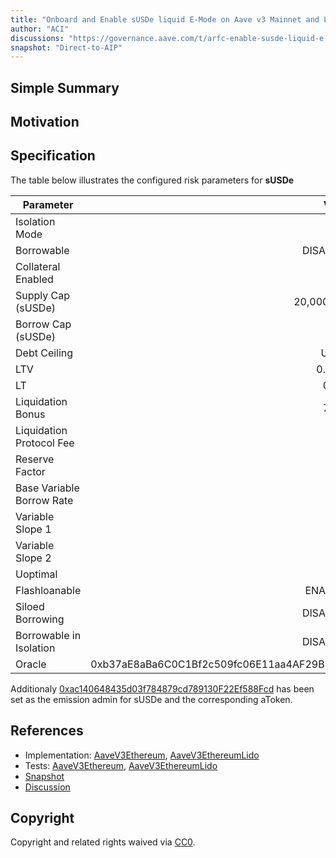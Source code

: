 ```yaml
---
title: "Onboard and Enable sUSDe liquid E-Mode on Aave v3 Mainnet and Lido Instances"
author: "ACI"
discussions: "https://governance.aave.com/t/arfc-enable-susde-liquid-e-mode-on-aave-v3-mainnet-and-lido-instance/1970"
snapshot: "Direct-to-AIP"
---
```


## Simple Summary

## Motivation

## Specification

The table below illustrates the configured risk parameters for **sUSDe**

| Parameter                 |                                      Value |
| ------------------------- | -----------------------------------------: |
| Isolation Mode            |                                      false |
| Borrowable                |                                   DISABLED |
| Collateral Enabled        |                                       true |
| Supply Cap (sUSDe)        |                                 20,000,000 |
| Borrow Cap (sUSDe)        |                                          0 |
| Debt Ceiling              |                                      USD 0 |
| LTV                       |                                     0.05 % |
| LT                        |                                      0.1 % |
| Liquidation Bonus         |                                      7.5 % |
| Liquidation Protocol Fee  |                                       10 % |
| Reserve Factor            |                                        0 % |
| Base Variable Borrow Rate |                                        0 % |
| Variable Slope 1          |                                        0 % |
| Variable Slope 2          |                                        0 % |
| Uoptimal                  |                                        0 % |
| Flashloanable             |                                    ENABLED |
| Siloed Borrowing          |                                   DISABLED |
| Borrowable in Isolation   |                                   DISABLED |
| Oracle                    | 0xb37aE8aBa6C0C1Bf2c509fc06E11aa4AF29B665A |

Additionaly [0xac140648435d03f784879cd789130F22Ef588Fcd](https://etherscan.io/address/0xac140648435d03f784879cd789130F22Ef588Fcd) has been set as the emission admin for sUSDe and the corresponding aToken.

## References

- Implementation: [AaveV3Ethereum](https://github.com/bgd-labs/aave-proposals-v3/blob/main/src/20241108_Multi_OnboardAndEnableSUSDeLiquidEModeOnAaveV3MainnetAndLidoInstances/AaveV3Ethereum_OnboardAndEnableSUSDeLiquidEModeOnAaveV3MainnetAndLidoInstances_20241108.sol), [AaveV3EthereumLido](https://github.com/bgd-labs/aave-proposals-v3/blob/main/src/20241108_Multi_OnboardAndEnableSUSDeLiquidEModeOnAaveV3MainnetAndLidoInstances/AaveV3EthereumLido_OnboardAndEnableSUSDeLiquidEModeOnAaveV3MainnetAndLidoInstances_20241108.sol)
- Tests: [AaveV3Ethereum](https://github.com/bgd-labs/aave-proposals-v3/blob/main/src/20241108_Multi_OnboardAndEnableSUSDeLiquidEModeOnAaveV3MainnetAndLidoInstances/AaveV3Ethereum_OnboardAndEnableSUSDeLiquidEModeOnAaveV3MainnetAndLidoInstances_20241108.t.sol), [AaveV3EthereumLido](https://github.com/bgd-labs/aave-proposals-v3/blob/main/src/20241108_Multi_OnboardAndEnableSUSDeLiquidEModeOnAaveV3MainnetAndLidoInstances/AaveV3EthereumLido_OnboardAndEnableSUSDeLiquidEModeOnAaveV3MainnetAndLidoInstances_20241108.t.sol)
- [Snapshot](Direct-to-AIP)
- [Discussion](https://governance.aave.com/t/arfc-enable-susde-liquid-e-mode-on-aave-v3-mainnet-and-lido-instance/1970)

## Copyright

Copyright and related rights waived via [CC0](https://creativecommons.org/publicdomain/zero/1.0/).
